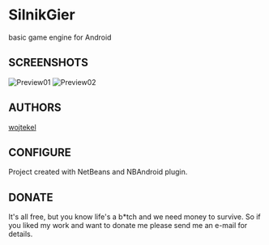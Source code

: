 # SilnikGier
basic game engine for Android

## SCREENSHOTS
![Preview01](/preview01.png)
![Preview02](/preview02.png)

## AUTHORS
[wojtekel](http://mojemiejsce-wojtekel.rhcloud.com)

## CONFIGURE
Project created with NetBeans and NBAndroid plugin.

## DONATE
It's all free, but you know life's a b*tch and we need money to survive. So if you liked my work and want to donate me please send me an e-mail for details.
